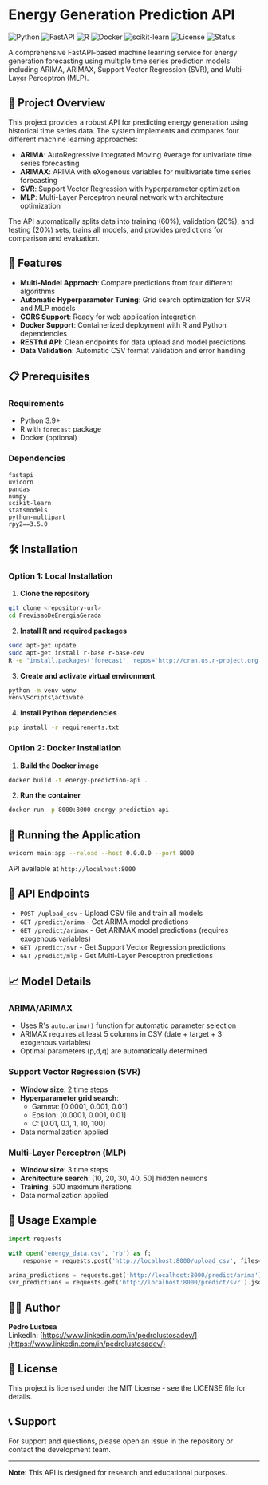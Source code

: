 # Energy Generation Prediction API

![Python](https://img.shields.io/badge/python-v3.9+-blue.svg)
![FastAPI](https://img.shields.io/badge/FastAPI-005571?style=flat&logo=fastapi)
![R](https://img.shields.io/badge/r-%23276DC3.svg?style=flat&logo=r&logoColor=white)
![Docker](https://img.shields.io/badge/docker-%230db7ed.svg?style=flat&logo=docker&logoColor=white)
![scikit-learn](https://img.shields.io/badge/scikit--learn-%23F7931E.svg?style=flat&logo=scikit-learn&logoColor=white)
![License](https://img.shields.io/badge/license-MIT-green.svg)
![Status](https://img.shields.io/badge/status-active-success.svg)

A comprehensive FastAPI-based machine learning service for energy generation forecasting using multiple time series prediction models including ARIMA, ARIMAX, Support Vector Regression (SVR), and Multi-Layer Perceptron (MLP).

## 🎯 Project Overview

This project provides a robust API for predicting energy generation using historical time series data. The system implements and compares four different machine learning approaches:

- **ARIMA**: AutoRegressive Integrated Moving Average for univariate time series forecasting
- **ARIMAX**: ARIMA with eXogenous variables for multivariate time series forecasting
- **SVR**: Support Vector Regression with hyperparameter optimization
- **MLP**: Multi-Layer Perceptron neural network with architecture optimization

The API automatically splits data into training (60%), validation (20%), and testing (20%) sets, trains all models, and provides predictions for comparison and evaluation.

## 🚀 Features

- **Multi-Model Approach**: Compare predictions from four different algorithms
- **Automatic Hyperparameter Tuning**: Grid search optimization for SVR and MLP models
- **CORS Support**: Ready for web application integration
- **Docker Support**: Containerized deployment with R and Python dependencies
- **RESTful API**: Clean endpoints for data upload and model predictions
- **Data Validation**: Automatic CSV format validation and error handling

## 📋 Prerequisites

### Requirements
- Python 3.9+
- R with `forecast` package
- Docker (optional)

### Dependencies
```
fastapi
uvicorn
pandas
numpy
scikit-learn
statsmodels
python-multipart
rpy2==3.5.0
```

## 🛠️ Installation

### Option 1: Local Installation

1. **Clone the repository**
```bash
git clone <repository-url>
cd PrevisaoDeEnergiaGerada
```

2. **Install R and required packages**
```bash
sudo apt-get update
sudo apt-get install r-base r-base-dev
R -e "install.packages('forecast', repos='http://cran.us.r-project.org')"
```

3. **Create and activate virtual environment**
```bash
python -m venv venv
venv\Scripts\activate
```

4. **Install Python dependencies**
```bash
pip install -r requirements.txt
```

### Option 2: Docker Installation

1. **Build the Docker image**
```bash
docker build -t energy-prediction-api .
```

2. **Run the container**
```bash
docker run -p 8000:8000 energy-prediction-api
```

## 🚀 Running the Application

```bash
uvicorn main:app --reload --host 0.0.0.0 --port 8000
```

API available at `http://localhost:8000`

## 🔌 API Endpoints

- `POST /upload_csv` - Upload CSV file and train all models
- `GET /predict/arima` - Get ARIMA model predictions
- `GET /predict/arimax` - Get ARIMAX model predictions (requires exogenous variables)
- `GET /predict/svr` - Get Support Vector Regression predictions
- `GET /predict/mlp` - Get Multi-Layer Perceptron predictions

## 📈 Model Details

### ARIMA/ARIMAX
- Uses R's `auto.arima()` function for automatic parameter selection
- ARIMAX requires at least 5 columns in CSV (date + target + 3 exogenous variables)
- Optimal parameters (p,d,q) are automatically determined

### Support Vector Regression (SVR)
- **Window size**: 2 time steps
- **Hyperparameter grid search**:
  - Gamma: [0.0001, 0.001, 0.01]
  - Epsilon: [0.0001, 0.001, 0.01]
  - C: [0.01, 0.1, 1, 10, 100]
- Data normalization applied

### Multi-Layer Perceptron (MLP)
- **Window size**: 3 time steps
- **Architecture search**: [10, 20, 30, 40, 50] hidden neurons
- **Training**: 500 maximum iterations
- Data normalization applied
## 📝 Usage Example

```python
import requests

with open('energy_data.csv', 'rb') as f:
    response = requests.post('http://localhost:8000/upload_csv', files={'file': f})

arima_predictions = requests.get('http://localhost:8000/predict/arima').json()
svr_predictions = requests.get('http://localhost:8000/predict/svr').json()
```

## 👨‍💻 Author

**Pedro Lustosa**  
LinkedIn: [https://www.linkedin.com/in/pedrolustosadev/](https://www.linkedin.com/in/pedrolustosadev/)

## 📄 License

This project is licensed under the MIT License - see the LICENSE file for details.

## 📞 Support

For support and questions, please open an issue in the repository or contact the development team.

---

**Note**: This API is designed for research and educational purposes.
